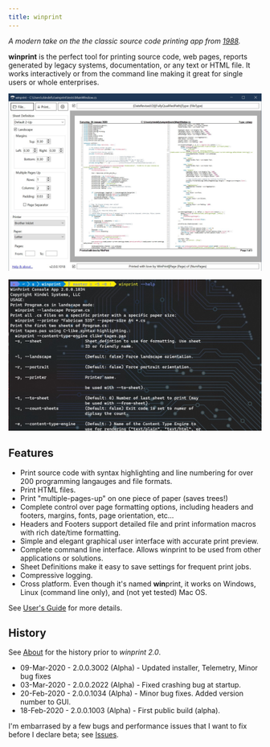 ```yaml
---
title: winprint
---
```

*A modern take on the the classic source code printing app from [1988](about.md).*

**winprint** is the perfect tool for printing source code, web pages, reports generated by legacy systems, documentation, or any text or HTML file. It works interactively or from the command line making it great for single users or whole enterprises.

![winprint 2.0](winprint2.jpg)

![winprint command line](winprint-cmdline.jpg)

## Features

* Print source code with syntax highlighting and line numbering for over 200 programming langauges and file formats.
* Print HTML files.
* Print "multiple-pages-up" on one piece of paper (saves trees!)
* Complete control over page formatting options, including headers and footers, margins, fonts, page orientation, etc...
* Headers and Footers support detailed file and print information macros with rich date/time formatting.
* Simple and elegant graphical user interface with accurate print preview.
* Complete command line interface. Allows winprint to be used from other applications or solutions.
* Sheet Definitions make it easy to save settings for frequent print jobs.
* Compressive logging.
* Cross platform. Even though it's named **win**print, it works on Windows, Linux (command line only), and (not yet tested) Mac OS.

See [User's Guide](users-guide.md) for more details.

## History

See [About](about.md) for the history prior to *winprint 2.0*.

* 09-Mar-2020 - 2.0.0.3002 (Alpha) - Updated installer, Telemetry, Minor bug fixes
* 03-Mar-2020 - 2.0.0.2022 (Alpha) - Fixed crashing bug at startup.
* 20-Feb-2020 - 2.0.0.1034 (Alpha) - Minor bug fixes. Added version number to GUI. 
* 18-Feb-2020 - 2.0.0.1003 (Alpha) - First public build (alpha). 

I'm embarrased by a few bugs and performance issues that I want to fix before I declare beta; see [Issues](https://github.com/tig/winprint/issues).
